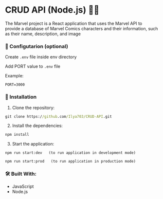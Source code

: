 # CRUD API (Node.js) 🦸‍♂️

The Marvel project is a React application that uses the Marvel API to provide a database of Marvel Comics characters and their information, such as their name, description, and image

### 🚀 Configutarion (optional)

Create `.env` file inside env directory

Add PORT value to `.env` file

Example:

```
PORT=3000
```

### 🚀 Installation

1. Clone the repository:

```cmd
git clone https://github.com/Ilya703/CRUD-API.git
```

2. Install the dependencies:

```cmd
npm install
```

3. Start the application:

```
npm run start:dev   (to run application in development mode)

npm run start:prod   (to run application in production mode)
```

### 🛠️ Built With:

* JavaScript
* Node.js
